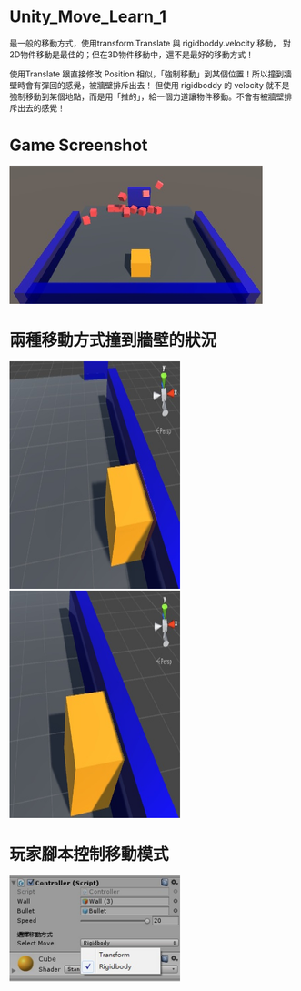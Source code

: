 # Unity_Move_Learn_1
最一般的移動方式，使用transform.Translate 與 rigidboddy.velocity 移動，
對2D物件移動是最佳的；但在3D物件移動中，還不是最好的移動方式！

使用Translate 跟直接修改 Position 相似，「強制移動」到某個位置！所以撞到牆壁時會有彈回的感覺，被牆壁排斥出去！
但使用 rigidboddy 的 velocity 就不是強制移動到某個地點，而是用「推的」，給一個力道讓物件移動。不會有被牆壁排斥出去的感覺！


Game Screenshot
================
<img src="https://github.com/Yan-Jun/Unity_Move_Learn_1/blob/master/move.jpg">


兩種移動方式撞到牆壁的狀況
================
<img src="https://github.com/Yan-Jun/Unity_Move_Learn_1/blob/master/througe.jpg" height="400" width="300">  <img src="https://github.com/Yan-Jun/Unity_Move_Learn_1/blob/master/return.jpg" height="400" width="300">


玩家腳本控制移動模式
================
<img src="https://github.com/Yan-Jun/Unity_Move_Learn_1/blob/master/controller.jpg" width="300">


